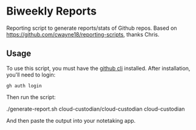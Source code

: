 # Biweekly Reports

Reporting script to generate reports/stats of Github repos. 
Based on https://github.com/cwayne18/reporting-scripts, thanks Chris.

## Usage

To use this script, you must have the [github cli](https://cli.github.com/) installed.
After installation, you'll need to login:

    gh auth login

Then run the script:

./generate-report.sh cloud-custodian/cloud-custodian cloud-custodian

And then paste the output into your notetaking app. 
